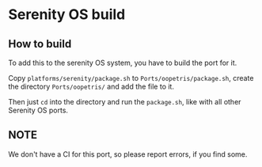 # Serenity OS build

## How to build

To add this to the serenity OS system, you have to build the port for it.


Copy `platforms/serenity/package.sh` to `Ports/oopetris/package.sh`, create the directory `Ports/oopetris/` and add the file to it.

Then just `cd` into the directory and run the `package.sh`, like with all other Serenity OS ports.


## NOTE

We don't have a CI for this port, so please report errors, if you find some.
